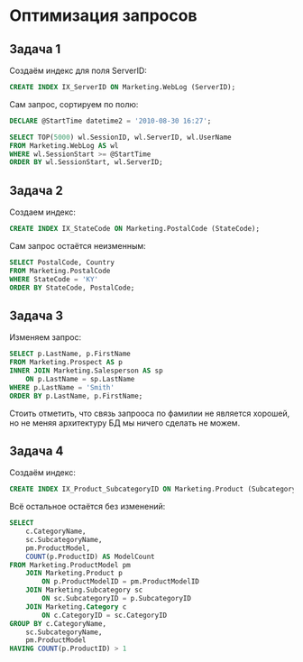 # Оптимизация запросов
## Задача 1
Создаём индекс для поля ServerID:
```SQL
CREATE INDEX IX_ServerID ON Marketing.WebLog (ServerID);
```
Сам запрос, сортируем по полю:
```SQL
DECLARE @StartTime datetime2 = '2010-08-30 16:27';

SELECT TOP(5000) wl.SessionID, wl.ServerID, wl.UserName 
FROM Marketing.WebLog AS wl
WHERE wl.SessionStart >= @StartTime
ORDER BY wl.SessionStart, wl.ServerID;
```

## Задача 2
Создаем индекс:
```SQL
CREATE INDEX IX_StateCode ON Marketing.PostalCode (StateCode);
```

Сам запрос остаётся неизменным:
```SQL
SELECT PostalCode, Country
FROM Marketing.PostalCode 
WHERE StateCode = 'KY'
ORDER BY StateCode, PostalCode;
```

## Задача 3
Изменяем запрос: 
```SQL
SELECT p.LastName, p.FirstName 
FROM Marketing.Prospect AS p
INNER JOIN Marketing.Salesperson AS sp
    ON p.LastName = sp.LastName
WHERE p.LastName = 'Smith'
ORDER BY p.LastName, p.FirstName;
```
Cтоить отметить, что связь запрооса по фамилии не является хорошей, но не меняя архитектуру БД мы ничего сделать не можем.

## Задача 4 
Создаём индекс:
```SQL
CREATE INDEX IX_Product_SubcategoryID ON Marketing.Product (SubcategoryID);
```

Всё остальное остаётся без изменений:
```SQL
SELECT
	c.CategoryName,
	sc.SubcategoryName,
	pm.ProductModel,
	COUNT(p.ProductID) AS ModelCount
FROM Marketing.ProductModel pm
	JOIN Marketing.Product p
		ON p.ProductModelID = pm.ProductModelID
	JOIN Marketing.Subcategory sc
		ON sc.SubcategoryID = p.SubcategoryID
	JOIN Marketing.Category c
		ON c.CategoryID = sc.CategoryID
GROUP BY c.CategoryName,
	sc.SubcategoryName,
	pm.ProductModel
HAVING COUNT(p.ProductID) > 1
```
